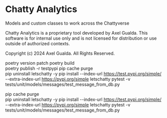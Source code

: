 # Chatty Analytics
Models and custom classes to work across the Chattyverse

Chatty Analytics is a proprietary tool developed by Axel Gualda. This software is for internal use only and is not licensed for distribution or use outside of authorized contexts.

Copyright (c) 2024 Axel Gualda. All Rights Reserved.


poetry version patch
poetry build                                                
poetry publish -r testpypi
pip cache purge                                             
pip uninstall letschatty -y
pip install --index-url https://test.pypi.org/simple/ --extra-index-url https://pypi.org/simple letschatty
pytest -v tests/unit/models/messages/test_message_from_db.py

pip cache purge                                             
pip uninstall letschatty -y
pip install --index-url https://test.pypi.org/simple/ --extra-index-url https://pypi.org/simple letschatty
pytest -v tests/unit/models/messages/test_message_from_db.py